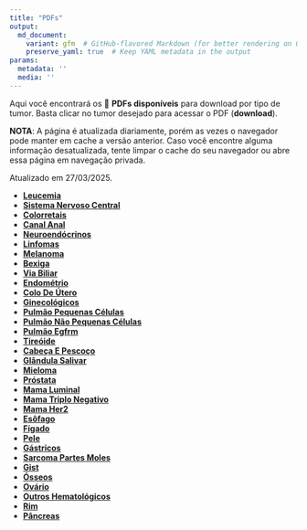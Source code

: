 ```yaml
---
title: "PDFs"
output: 
  md_document:
    variant: gfm  # GitHub-flavored Markdown (for better rendering on GitHub)
    preserve_yaml: true  # Keep YAML metadata in the output
params:
  metadata: ''
  media: ''
---
```


<script async src="https://scripts.simpleanalyticscdn.com/latest.js"></script>

Aqui você encontrará os 📝 **PDFs disponíveis** para download por tipo
de tumor. Basta clicar no tumor desejado para acessar o PDF
(**download**).

**NOTA**: A página é atualizada diariamente, porém as vezes o navegador
pode manter em cache a versão anterior. Caso você encontre alguma
informação desatualizada, tente limpar o cache do seu navegador ou abre
essa página em navegação privada.

Atualizado em 27/03/2025.

- [**Leucemia**](https://coeoralmeds-e768.restdb.io/media/67e4e0e3f63b80480016424b?download=true)
- [**Sistema Nervoso
  Central**](https://coeoralmeds-e768.restdb.io/media/67e4e0e5f63b80480016424e?download=true)
- [**Colorretais**](https://coeoralmeds-e768.restdb.io/media/67e4e0e8f63b804800164253?download=true)
- [**Canal
  Anal**](https://coeoralmeds-e768.restdb.io/media/67e4e0eaf63b804800164255?download=true)
- [**Neuroendócrinos**](https://coeoralmeds-e768.restdb.io/media/67e4e0ebf63b804800164257?download=true)
- [**Linfomas**](https://coeoralmeds-e768.restdb.io/media/67e4e0edf63b804800164259?download=true)
- [**Melanoma**](https://coeoralmeds-e768.restdb.io/media/67e4e0f0f63b80480016425e?download=true)
- [**Bexiga**](https://coeoralmeds-e768.restdb.io/media/67e4e0f2f63b804800164260?download=true)
- [**Via
  Biliar**](https://coeoralmeds-e768.restdb.io/media/67e4e0f3f63b804800164262?download=true)
- [**Endométrio**](https://coeoralmeds-e768.restdb.io/media/67e4e0f5f63b804800164264?download=true)
- [**Colo De
  Útero**](https://coeoralmeds-e768.restdb.io/media/67e4e0f7f63b804800164266?download=true)
- [**Ginecológicos**](https://coeoralmeds-e768.restdb.io/media/67e4e0f9f63b804800164268?download=true)
- [**Pulmão Pequenas
  Células**](https://coeoralmeds-e768.restdb.io/media/67e4e0faf63b80480016426a?download=true)
- [**Pulmão Não Pequenas
  Células**](https://coeoralmeds-e768.restdb.io/media/67e4e0fcf63b80480016426c?download=true)
- [**Pulmão
  Egfrm**](https://coeoralmeds-e768.restdb.io/media/67e4e0fef63b80480016426e?download=true)
- [**Tireóide**](https://coeoralmeds-e768.restdb.io/media/67e4e101f63b804800164272?download=true)
- [**Cabeça E
  Pescoço**](https://coeoralmeds-e768.restdb.io/media/67e4e103f63b804800164274?download=true)
- [**Glândula
  Salivar**](https://coeoralmeds-e768.restdb.io/media/67e4e105f63b804800164276?download=true)
- [**Mieloma**](https://coeoralmeds-e768.restdb.io/media/67e4e106f63b804800164278?download=true)
- [**Próstata**](https://coeoralmeds-e768.restdb.io/media/67e4e108f63b80480016427a?download=true)
- [**Mama
  Luminal**](https://coeoralmeds-e768.restdb.io/media/67e4e10cf63b80480016427e?download=true)
- [**Mama Triplo
  Negativo**](https://coeoralmeds-e768.restdb.io/media/67e4e10df63b804800164280?download=true)
- [**Mama
  Her2**](https://coeoralmeds-e768.restdb.io/media/67e4e10ff63b804800164282?download=true)
- [**Esôfago**](https://coeoralmeds-e768.restdb.io/media/67e4e111f63b804800164284?download=true)
- [**Fígado**](https://coeoralmeds-e768.restdb.io/media/67e4e113f63b804800164286?download=true)
- [**Pele**](https://coeoralmeds-e768.restdb.io/media/67e4e114f63b804800164288?download=true)
- [**Gástricos**](https://coeoralmeds-e768.restdb.io/media/67e4e116f63b80480016428a?download=true)
- [**Sarcoma Partes
  Moles**](https://coeoralmeds-e768.restdb.io/media/67e4e118f63b80480016428c?download=true)
- [**Gist**](https://coeoralmeds-e768.restdb.io/media/67e4e119f63b80480016428e?download=true)
- [**Ósseos**](https://coeoralmeds-e768.restdb.io/media/67e4e11bf63b804800164290?download=true)
- [**Ovário**](https://coeoralmeds-e768.restdb.io/media/67e4e11df63b804800164291?download=true)
- [**Outros
  Hematológicos**](https://coeoralmeds-e768.restdb.io/media/67e4e11ef63b804800164294?download=true)
- [**Rim**](https://coeoralmeds-e768.restdb.io/media/67e4e120f63b804800164296?download=true)
- [**Pâncreas**](https://coeoralmeds-e768.restdb.io/media/67e4e122f63b804800164298?download=true)
